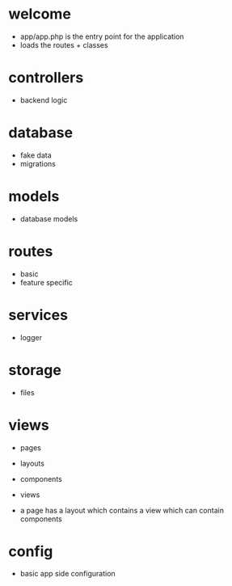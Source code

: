 # welcome

- app/app.php is the entry point for the application
- loads the routes + classes

# controllers

- backend logic

# database

- fake data
- migrations

# models

- database models

# routes

- basic
- feature specific

# services

- logger

# storage 

- files

# views

- pages
- layouts
- components
- views

- a page has a layout which contains a view which can contain components

# config

- basic app side configuration